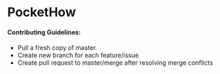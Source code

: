 # PocketHow

<h4> Contributing Guidelines: </h4>
<ul>
<li> Pull a fresh copy of master.</li>
<li> Create new branch for each feature/issue</li>
<li> Create pull request to master/merge after resolving merge conflicts</li>
</ul>
